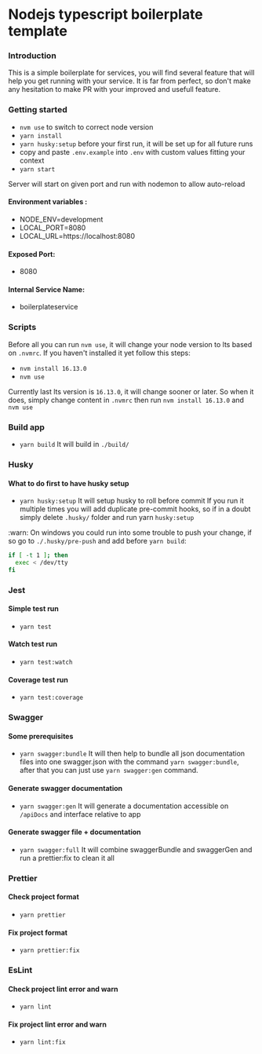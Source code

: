 # Nodejs typescript boilerplate template

### Introduction

This is a simple boilerplate for services, you will find several feature that will help you get running with your service.
It is far from perfect, so don't make any hesitation to make PR with your improved and usefull feature.

### Getting started

-   `nvm use` to switch to correct node version
-   `yarn install`
-   `yarn husky:setup` before your first run, it will be set up for all future runs
-   copy and paste `.env.example` into `.env` with custom values fitting your context
-   `yarn start`

Server will start on given port and run with nodemon to allow auto-reload

#### Environment variables :

-   NODE_ENV=development
-   LOCAL_PORT=8080
-   LOCAL_URL=https://localhost:8080

#### Exposed Port:

-   8080

#### Internal Service Name:

-   boilerplateservice

### Scripts

Before all you can run `nvm use`, it will change your node version to lts based on `.nvmrc`. If you haven't installed it yet follow this steps:

-   `nvm install 16.13.0`
-   `nvm use`

Currently last lts version is `16.13.0`, it will change sooner or later. So when it does, simply change content in `.nvmrc` then run `nvm install 16.13.0` and `nvm use`

### Build app

-   `yarn build`
    It will build in `./build/`

### Husky

#### What to do first to have husky setup

-   `yarn husky:setup`
    It will setup husky to roll before commit
    If you run it multiple times you will add duplicate pre-commit hooks, so if in a doubt simply delete `.husky/` folder and run yarn `husky:setup`

:warn: On windows you could run into some trouble to push your change, if so go to `./.husky/pre-push` and add before `yarn build`:

```bash
if [ -t 1 ]; then
  exec < /dev/tty
fi
```

### Jest

#### Simple test run

-   `yarn test`

#### Watch test run

-   `yarn test:watch`

#### Coverage test run

-   `yarn test:coverage`

### Swagger

#### Some prerequisites

-   `yarn swagger:bundle`
    It will then help to bundle all json documentation files into one swagger.json with the command `yarn swagger:bundle`, after that you can just use `yarn swagger:gen` command.

#### Generate swagger documentation

-   `yarn swagger:gen`
    It will generate a documentation accessible on `/apiDocs` and interface relative to app

#### Generate swagger file + documentation

-   `yarn swagger:full`
    It will combine swaggerBundle and swaggerGen and run a prettier:fix to clean it all

### Prettier

#### Check project format

-   `yarn prettier`

#### Fix project format

-   `yarn prettier:fix`

### EsLint

#### Check project lint error and warn

-   `yarn lint`

#### Fix project lint error and warn

-   `yarn lint:fix`
